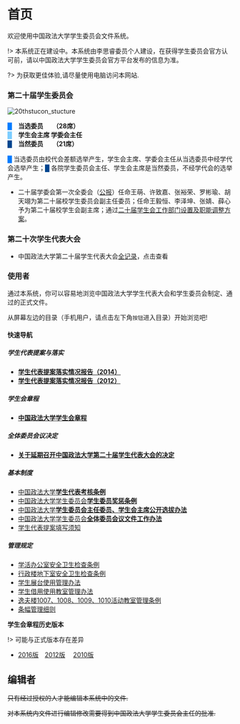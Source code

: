 # 首页

欢迎使用中国政法大学学生委员会文件系统。

!> 本系统正在建设中。本系统由李思睿委员个人建设，在获得学生委员会官方认可前，请以中国政法大学学生委员会官方平台发布的信息为准。

?> 为获取更佳体验,请尽量使用电脑访问本网站.

### 第二十届学生委员会

![20thstucon_stucture](https://cdn.jsdelivr.net/gh/rickylsr/stulaw/img/二十届学委会组成.svg)

<font color="007CFF">█</font>　**当选委员　　（28席）**
<br><font color="7CCDFF">█</font>　**学生会主席 学委会主任**
<br><font color="00468F">█</font>　**当然委员　　（21席）**

<font color="007CFF">█</font> 当选委员由校代会差额选举产生，学生会主席、学委会主任从当选委员中经学代会选举产生；<font color="00468F">█</font> 各院学生委员会主任、学生会主席是当然委员，不经学代会的选举产生。

- 二十届学委会第一次全委会（[公报](https://doc.rickylee.cn/web/#/5?page_id=87 "公报")）任命王萌、许致嘉、张裕荣、罗彬瑜、胡天翊为第二十届校学生委员会副主任委员；任命王毅恒、李泽坤、张婧、薛心予为第二十届校学生会副主席；通过[二十届学生会工作部门设置及职能调整方案](https://doc.rickylee.cn/web/#/5?page_id=85 "二十届学生会工作部门设置及职能调整方案")。

### 第二十次学生代表大会

- 中国政法大学第二十届学生代表大会[全记录](https://doc.rickylee.cn/web/#/5?page_id=78)，点击查看

### 使用者

通过本系统，你可以容易地浏览中国政法大学学生代表大会和学生委员会制定、通过的正式文件。

从屏幕左边的目录（手机用户，请点击左下角`按钮`进入目录）开始浏览吧!

#### 快速导航

##### 学生代表提案与落实

* [**学生代表提案落实情况报告（2014）**](https://doc.rickylee.cn/web/#/5?page_id=64)
* [**学生代表提案落实情况报告（2012）** ](https://doc.rickylee.cn/web/#/5?page_id=61)

##### 学生会章程

* [**中国政法大学学生会章程**](https://doc.rickylee.cn/web/#/5?page_id=27)

##### 全体委员会议决定

* [**关于延期召开中国政法大学第二十届学生代表大会的决定**](https://doc.rickylee.cn/web/#/5?page_id=59)

##### 基本制度

* [中国政法大学**学生代表考核条例**](https://doc.rickylee.cn/web/#/5?page_id=51)
* [中国政法大学学生委员会**学生委员奖惩条例**](https://doc.rickylee.cn/web/#/5?page_id=48)
* [中国政法大学**学生委员会主任委员、学生会主席公开选拔办法**](https://doc.rickylee.cn/web/#/5?page_id=56)
* [中国政法大学学生委员会**全体委员会议文件工作办法**](https://doc.rickylee.cn/web/#/5?page_id=50)
* [学生代表提案填写须知](https://doc.rickylee.cn/web/#/5?page_id=55)

##### 管理规定

* [学活办公室安全卫生检查条例](https://doc.rickylee.cn/web/#/5?page_id=49)
* [行政楼地下室安全卫生检查条例](https://doc.rickylee.cn/web/#/5?page_id=57)
* [学生展台使用管理办法](https://doc.rickylee.cn/web/#/5?page_id=52)
* [学生借用使用教室管理办法](https://doc.rickylee.cn/web/#/5?page_id=53)
* [逸夫楼1007、1008、1009、1010活动教室管理条例](https://doc.rickylee.cn/web/#/5?page_id=54)
* [条幅管理细则](https://doc.rickylee.cn/web/#/5?page_id=58)

**学生会章程历史版本**

!> 可能与正式版本存在差异

* [2016版](https://doc.rickylee.cn/web/#/5?page_id=28)　[2012版](https://doc.rickylee.cn/web/#/5?page_id=29)　 [2010版](https://doc.rickylee.cn/web/#/5?page_id=30)

## 编辑者

~~只有经过授权的人才能编辑本系统中的文件.~~

~~对本系统内文件进行编辑修改需要得到中国政法大学学生委员会主任的批准.~~

